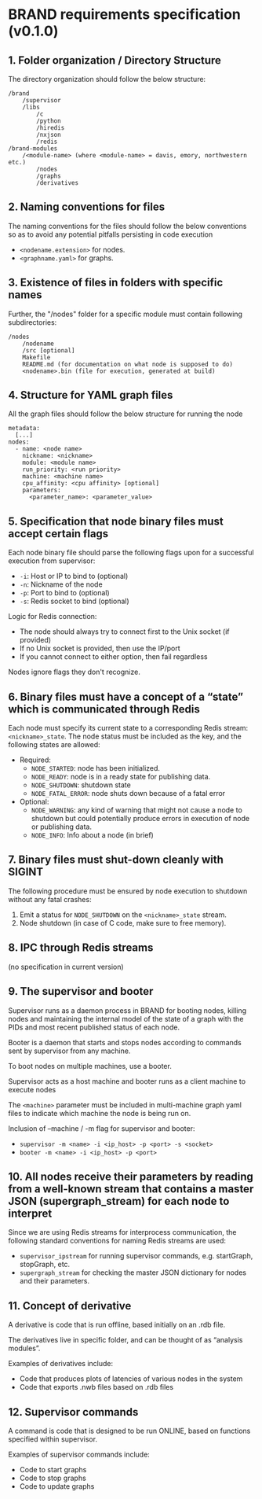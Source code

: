# BRAND requirements specification (v0.1.0)

## 1. Folder organization / Directory Structure

The directory organization should follow the below structure:

```
/brand
    /supervisor
    /libs
        /c 
        /python
        /hiredis
        /nxjson
        /redis
/brand-modules
    /<module-name> (where <module-name> = davis, emory, northwestern etc.)
        /nodes
        /graphs
        /derivatives
```

## 2. Naming conventions for files

The naming conventions for the files should follow the below conventions so as to avoid any potential pitfalls persisting in code execution
- `<nodename.extension>` for nodes.
- `<graphname.yaml>` for graphs.

## 3. Existence of files in folders with specific names

Further, the "/nodes" folder for a specific module must contain following subdirectories:
```
/nodes
    /nodename
    /src [optional]
    Makefile
    README.md (for documentation on what node is supposed to do)
    <nodename>.bin (file for execution, generated at build)
```

## 4. Structure for YAML graph files

All the graph files should follow the below structure for running the node
```
metadata:
  [...]
nodes:
  - name: <node name>
    nickname: <nickname>
    module: <module name>
    run_priority: <run priority>
    machine: <machine name>   
    cpu_affinity: <cpu affinity> [optional]
    parameters:
      <parameter_name>: <parameter_value>
```

## 5. Specification that node binary files must accept certain flags

Each node binary file should parse the following flags upon for a successful execution from supervisor: 
- `-i`: Host or IP to bind to (optional)
- `-n`: Nickname of the node
- `-p`: Port to bind to (optional)
- `-s`: Redis socket to bind (optional)

Logic for Redis connection:
- The node should always try to connect first to the Unix socket (if provided)
- If no Unix socket is provided, then use the IP/port 
- If you cannot connect to either option, then fail regardless

Nodes ignore flags they don't recognize.

## 6. Binary files must have a concept of a “state” which is communicated through Redis

Each node must specify its current state to a corresponding Redis stream: `<nickname>_state`. The node status must be included as the key, and the following states are allowed:
- Required:
  - `NODE_STARTED`: node has been initialized.
  - `NODE_READY`: node is in a ready state for publishing data.
  - `NODE_SHUTDOWN`: shutdown state
  - `NODE_FATAL_ERROR`: node shuts down because of a fatal error
- Optional:
  - `NODE_WARNING`: any kind of warning that might not cause a node to shutdown but could potentially produce errors in execution of node or publishing data.
  - `NODE_INFO`: Info about a node (in brief)
 
## 7. Binary files must shut-down cleanly with SIGINT 

The following procedure must be ensured by node execution to shutdown without any fatal crashes: 
1. Emit a status for `NODE_SHUTDOWN` on the `<nickname>_state` stream.
2. Node shutdown (in case of C code, make sure to free memory).

## 8. IPC through Redis streams

(no specification in current version)

## 9. The supervisor and booter

Supervisor runs as a daemon process in BRAND for booting nodes, killing nodes and maintaining the internal model of the state of a graph with the PIDs and most recent published status of each node. 

Booter is a daemon that starts and stops nodes according to commands sent by supervisor from any machine. 

To boot nodes on multiple machines, use a booter. 

Supervisor acts as a host machine and booter runs as a client machine to execute nodes

The `<machine>` parameter must be included in multi-machine graph yaml files to indicate which machine the node is being run on.

Inclusion of –machine / -m flag for supervisor and booter:
- `supervisor -m <name> -i <ip_host> -p <port> -s <socket>`
- `booter -m <name> -i <ip_host> -p <port>` 

## 10. All nodes receive their parameters by reading from a well-known stream that contains a master JSON (supergraph_stream) for each node to interpret

Since we are using Redis streams for interprocess communication, the following standard conventions for naming Redis streams are used:
 - `supervisor_ipstream` for running supervisor commands, e.g. startGraph, stopGraph, etc.
 - `supergraph_stream` for checking the master JSON dictionary for nodes and their parameters.

## 11. Concept of derivative

A derivative is code that is run offline, based initially on an .rdb file.

The derivatives live in specific folder, and can be thought of as “analysis modules”.

Examples of derivatives include:
- Code that produces plots of latencies of various nodes in the system
- Code that exports .nwb files based on .rdb files

## 12. Supervisor commands

A command is code that is designed to be run ONLINE, based on functions specified within supervisor.

Examples of supervisor commands include:
-  Code to start graphs
-  Code to stop graphs
-  Code to update graphs

